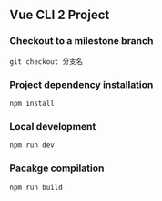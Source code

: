 ## Vue CLI 2 Project

### Checkout to a milestone branch
```
git checkout 分支名
```

### Project dependency installation
```
npm install
```

### Local development
```
npm run dev
```

### Pacakge compilation
```
npm run build
```

